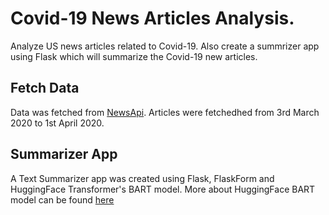 # Covid-19 News Articles Analysis.

Analyze US news articles related to Covid-19. Also create a summrizer app using Flask which will summarize the Covid-19 new articles.

## Fetch Data
Data was fetched from [NewsApi](https://newsapi.org/docs/get-started). Articles were fetchedhed from 3rd March 2020 to 1st April 2020.

## Summarizer App
A Text Summarizer app was created using Flask, FlaskForm and HuggingFace Transformer's BART model. More about HuggingFace BART model can be found [here](https://huggingface.co/transformers/model_doc/bart.html)